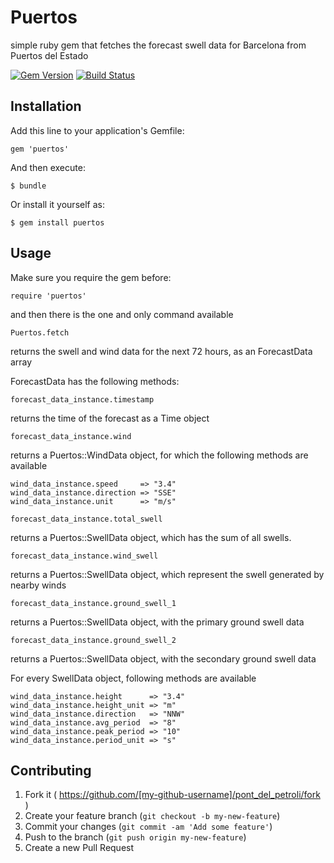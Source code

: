 # Puertos

simple ruby gem that fetches the forecast swell data for Barcelona from Puertos del Estado

[![Gem Version](https://badge.fury.io/rb/puertos.svg)](http://badge.fury.io/rb/puertos)
[![Build Status](https://travis-ci.org/rgalindo33/puertos.svg?branch=master)](https://travis-ci.org/rgalindo33/puertos)

## Installation

Add this line to your application's Gemfile:

    gem 'puertos'

And then execute:

    $ bundle

Or install it yourself as:

    $ gem install puertos

## Usage

Make sure you require the gem before:

    require 'puertos'

and then there is the one and only command available

    Puertos.fetch

returns the swell and wind data for the next 72 hours, as an ForecastData array

ForecastData has the following methods:

    forecast_data_instance.timestamp

returns the time of the forecast as a Time object

    forecast_data_instance.wind

returns a Puertos::WindData object, for which the following methods are available

    wind_data_instance.speed     => "3.4"
    wind_data_instance.direction => "SSE"
    wind_data_instance.unit      => "m/s"

    forecast_data_instance.total_swell

returns a Puertos::SwellData object, which has the sum of all swells.

    forecast_data_instance.wind_swell

returns a Puertos::SwellData object, which represent the swell generated by nearby winds

    forecast_data_instance.ground_swell_1

returns a Puertos::SwellData object, with the primary ground swell data

    forecast_data_instance.ground_swell_2

returns a Puertos::SwellData object, with the secondary ground swell data


For every SwellData object, following methods are available

    wind_data_instance.height      => "3.4"
    wind_data_instance.height_unit => "m"
    wind_data_instance.direction   => "NNW"
    wind_data_instance.avg_period  => "8"
    wind_data_instance.peak_period => "10"
    wind_data_instance.period_unit => "s"



## Contributing

1. Fork it ( https://github.com/[my-github-username]/pont_del_petroli/fork )
2. Create your feature branch (`git checkout -b my-new-feature`)
3. Commit your changes (`git commit -am 'Add some feature'`)
4. Push to the branch (`git push origin my-new-feature`)
5. Create a new Pull Request
